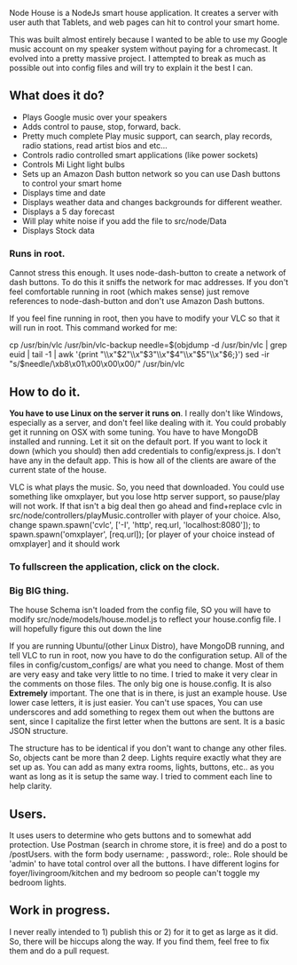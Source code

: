 Node House is a NodeJs smart house application. It creates a server with user auth that Tablets, and web pages can hit to control your smart home. 

<p>This was built almost entirely because I wanted to be able to use my Google music account
on my speaker system without paying for a chromecast. It evolved into a pretty massive
project. I attempted to break as much as possible out into config files and will try to explain
it the best I can.</p>

<h2>What does it do?</h2>
<ul>
<li>Plays Google music over your speakers</li>
<li>Adds control to pause, stop, forward, back.</li>
<li>Pretty much complete Play music support, can search, play records, radio stations, read artist bios and etc...</li>
<li>Controls radio controlled smart applications (like power sockets)</li>
<li>Controls Mi Light light bulbs</li>
<li>Sets up an Amazon Dash button network so you can use Dash buttons to control your smart home</li>
<li>Displays time and date</li>
<li>Displays weather data and changes backgrounds for different weather.</li>
<li>Displays a 5 day forecast</li>
<li>Will play white noise if you add the file to src/node/Data</li>
<li>Displays Stock data</li>
</ul>

<h3>Runs in root.</h3>

<p>Cannot stress this enough. It uses node-dash-button to create a network of dash buttons. To do this 
it sniffs the network for mac addresses. If you don't feel comfortable running in root (which makes sense) just remove 
references to node-dash-button and don't use Amazon Dash buttons.</p>

<p>If you feel fine running in root, then you have to modify your VLC so that it will run in root. This command worked
for me: </p>
<p>cp /usr/bin/vlc /usr/bin/vlc-backup
needle=$(objdump -d /usr/bin/vlc | grep euid | tail -1 | awk '{print "\\x"$2"\\x"$3"\\x"$4"\\x"$5"\\x"$6;}')
sed -ir "s/$needle/\xb8\x01\x00\x00\x00/" /usr/bin/vlc</p>

<h2>How to do it.</h2>

<p><b>You have to use Linux on the server it runs on</b>. I really don't like Windows, especially as a server, and don't feel like dealing with it. You could probably get it running on OSX with some tuning. You have to have MongoDB installed and running. Let it sit on the default port. If you want to lock it down (which you should) then add credentials to config/express.js. I don't have any in the default app. This is how all of the clients are aware of the current state of the house.</p>
 <p>VLC is what plays the music. So, you need that downloaded. You could use something like omxplayer, but you lose
 http server support, so pause/play will not work. If that isn't a big deal then go ahead and find+replace cvlc in src/node/controllers/playMusic.controller with player of your choice. Also, change spawn.spawn('cvlc', ['-I', 'http', req.url, 'localhost:8080']); to spawn.spawn('omxplayer', [req.url]); [or player of your choice instead of omxplayer] and it should work</p>
 
 <h3>To fullscreen the application, click on the clock.</h3>
 
 <h3>Big BIG thing.</h3>
 
 <p>The house Schema isn't loaded from the config file, SO you will have to modify src/node/models/house.model.js to reflect
 your house.config file. I will hopefully figure this out down the line</p>
 
 <p>If you are running Ubuntu/(other Linux Distro), have MongoDB running, and tell VLC to run in root, now you have to do the configuration setup. All of the files in config/custom_configs/ are what you need to change. Most of them are very easy and take very little to no time. I tried to make it very clear in the comments on those files. The only big one is house.config. It is also <b>Extremely</b> important. The one that is in there, is just an example house. Use lower case letters, it is just easier. You can't use spaces, You can use underscores and add something to regex them out when the buttons are sent, since I capitalize the first letter when the buttons are sent. It is a basic JSON structure. </p>
 <p>The structure has to be identical if you don't want to change any other files. So, objects cant be more than 2 deep. Lights require exactly what they are set up as. You can add as many extra rooms, lights, buttons, etc.. as you want as long as it is setup the same way. I tried to comment each line to help clarity.</p>
 
 <h2>Users.</h2>
 
 <p>It uses users to determine who gets buttons and to somewhat add protection. Use Postman (search in chrome store, it is free) and do a post to /postUsers. with the form body username: <username>, password:<password>, role:<role>. Role should be 'admin' to have total control over all the buttons. I have different logins for foyer/livingroom/kitchen and my bedroom so people can't toggle my bedroom lights.
 
 <h2>Work in progress.</h2>
 
 <p>I never really intended to 1) publish this or 2) for it to get as large as it did. So, there will be hiccups
 along the way. If you find them, feel free to fix them and do a pull request.</p>
